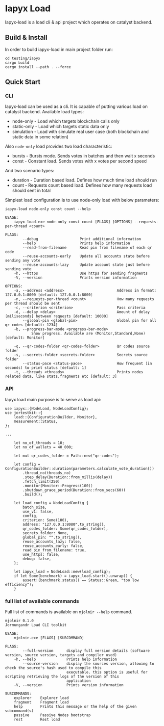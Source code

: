 # Iapyx Load

Iapyx-load is a load cli & api project which operates on catalyst backend.

## Build & Install

In order to build iapyx-load in main project folder run:

```text
cd testing/iapyx
cargo build
cargo install --path . --force
```

## Quick Start

### CLI

Iapyx-load can be used as a cli. It is capable of putting various load on catalyst backend.
Available load types:

* node-only     - Load which targets blockchain calls only
* static-only   - Load which targets static data only
* simulation    - Load with simulate real user case (both blockchain and static data in some relation)

Also `node-only` load provides two load characteristic:

* bursts        - Bursts mode. Sends votes in batches and then wait x seconds
* const        - Constant load. Sends votes with x votes per second speed

And two scenario types:

* duration      - Duration based load. Defines how much time load should run
* count         - Requests count based load. Defines how many requests load should sent in total

Simplest load configuration is to use node-only load with below parameters:

`iapyx-load node-only const count --help`

```text
USAGE:
    iapyx-load.exe node-only const count [FLAGS] [OPTIONS] --requests-per-thread <count>

FLAGS:
        --debug                   Print additional information
        --help                    Prints help information
        --read-from-filename      Read pin from filename of each qr code
        --reuse-accounts-early    Update all accounts state before sending any vote
        --reuse-accounts-lazy     Update account state just before sending vote
    -h, --https                   Use https for sending fragments
    -V, --version                 Prints version information

OPTIONS:
    -a, --address <address>                        Address in format: 127.0.0.1:8000 [default: 127.0.0.1:8000]
    -n, --requests-per-thread <count>              How many requests per thread should be sent
    -c, --criterion <criterion>                    Pass criteria
    -d, --delay <delay>                            Amount of delay [miliseconds] between requests [default: 10000]
        --global-pin <global-pin>                  Global pin for all qr codes [default: 1234]
    -b, --progress-bar-mode <progress-bar-mode>
            Show progress. Available are (Monitor,Standard,None) [default: Monitor]

    -q, --qr-codes-folder <qr-codes-folder>        Qr codes source folder
    -s, --secrets-folder <secrets-folder>          Secrets source folder
        --status-pace <status-pace>                How frequent (in seconds) to print status [default: 1]
    -t, --threads <threads>                        Prints nodes related data, like stats,fragments etc [default: 3]
```

### API

Iapyx load main purpose is to serve as load api:

```text
use iapyx::{NodeLoad, NodeLoadConfig};
use jortestkit::{
    load::{ConfigurationBuilder, Monitor},
    measurement::Status,
};

...

    let no_of_threads = 10;
    let no_of_wallets = 40_000;

    let mut qr_codes_folder = Path::new("qr-codes");

    let config = ConfigurationBuilder::duration(parameters.calculate_vote_duration())
        .thread_no(threads_no)
        .step_delay(Duration::from_millis(delay))
        .fetch_limit(250)
        .monitor(Monitor::Progress(100))
        .shutdown_grace_period(Duration::from_secs(60))
        .build();

    let load_config = NodeLoadConfig {
        batch_size,
        use_v1: false,
        config,
        criterion: Some(100),
        address: "127.0.0.1:8080".to_string(),
        qr_codes_folder: Some(qr_codes_folder),
        secrets_folder: None,
        global_pin: "".to_string(),
        reuse_accounts_lazy: false,
        reuse_accounts_early: false,
        read_pin_from_filename: true,
        use_https: false,
        debug: false,
    };

    let iapyx_load = NodeLoad::new(load_config);
    if let Some(benchmark) = iapyx_load.start().unwrap() {
        assert!(benchmark.status() == Status::Green, "too low efficiency");
    }

```

### full list of available commands

Full list of commands is available on `mjolnir --help` command.

```text
mjolnir 0.1.0
Jormungandr Load CLI toolkit

USAGE:
    mjolnir.exe [FLAGS] [SUBCOMMAND]

FLAGS:
        --full-version      display full version details (software version, source version, targets and compiler used)
    -h, --help              Prints help information
        --source-version    display the sources version, allowing to check the source's hash used to compile this
                            executable. this option is useful for scripting retrieving the logs of the version of this
                            application
    -V, --version           Prints version information

SUBCOMMANDS:
    explorer    Explorer load
    fragment    Fragment load
    help        Prints this message or the help of the given subcommand(s)
    passive     Passive Nodes bootstrap
    rest        Rest load
```
